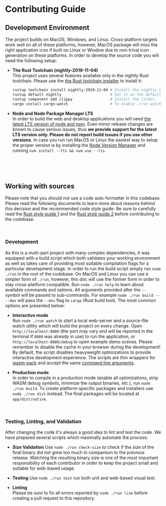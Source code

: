 # Contributing Guide

## Development Environment
The project builds on MacOS, Windows, and Linux. Cross-platform targets work well on all of these 
platforms, however, MacOS package will miss the right application icon if built on Linux or Window
due to non-trival icon generation on these platforms. In order to develop the source code you will 
need the following setup:

- **The Rust Toolchain (nightly-2019-11-04)**  
  This project uses several features available only in the nightly Rust toolchain.
  Please use the [the Rust toolchain installer](https://rustup.rs) to install it:

  ```bash
  rustup toolchain install nightly-2019-11-04 # Install the nightly channel.
  rustup default nightly                      # Set it as the default one.
  rustup component add clippy                 # Install the linter.
  cargo install cargo-watch                   # To enable ./run watch utility
  ```

- **Node and Node Package Manager LTS**  
  In order to build the web and desktop applications you will need 
  [the latest LTS version of node and npm](https://nodejs.org/en/download). Even minor release 
  changes are known to cause serious issues, thus **we provide support for the latest LTS version only.
  Please do not report build issues if you use other versions.** In case you run run MacOS or Linux 
  the easiest way to setup the proper version is by installing the 
  [Node Version Manager](https://github.com/nvm-sh/nvm) and running `nvm install --lts && nvm use --lts`.

<br/>
<br/>
<br/>

## Working with sources
Please note that you should not use a code auto-formatter in this codebase. Please read the following
documents to learn more about reasons behind this decision and the recommended code style guide. 
Be sure to carefully read the [Rust style guide 1](https://github.com/luna/ide/blob/master/docs/style-guide.md)
and the [Rust style guide 2](https://github.com/luna/enso/blob/master/doc/rust-style-guide.md) before
contributing to the codebase.

<br/>

### Development
As this is a multi-part project with many complex dependencies, it was equipped with a build script
which both validates your working environment as well as takes care of providing most suitable 
compilation flags for a particular development stage. In order to run the build script simply run 
`node ./run` in the root of the codebase. On MacOS and Linux you can use a simpler form of `./run`, 
however, this doc will use the former form in order to stay cross-platform compatible. Run 
`node ./run help` to learn about available commands and options. All arguments provided after the 
`--` symbol will be passed to sub-commands. For example `node ./run build -- --dev` will pass the 
`--dev` flag to `cargo` (Rust build tool). The most common options are presented below:

- **Interactive mode**  
  Run `node ./run watch` to start a local web-server and a source-file watch utility which will build 
  the project on every change. Open `http://localhost:8080` (the port may vary and will be reported in
  the terminal if `8080` was already in use) to run the application, or `http://localhost:8080/debug`
  to open example demo scenes. Please remember to disable the cache in your browser during the 
  development! By default, the script disables heavyweight optimizations to provide interactive 
  development experience. The scripts are thin wrappers for 
  [wasm-pack](https://github.com/rustwasm/wasm-pack) and accept the same 
  [command line arguments](https://rustwasm.github.io/wasm-pack/book/commands/build.html).

- **Production mode**  
  In order to compile in a production mode (enable all optimizations, strip WASM debug symbols, 
  minimize the output binaries, etc.), run `node ./run build`. To create platform-specific packages and
  installers use `node ./run dist` instead. The final packages will be located at `app/dist/native`.

<br/>

### Testing, Linting, and Validation
After changing the code it's always a good idea to lint and test the code. We have prepared several 
scripts which maximally automate the process:

- **Size Validation**
  Use `node ./run check-size` to check if the size of the final binary did not grew too much in comparison
  to the previous release. Watching the resulting binary size is one of the most important 
  responsibility of each contributor in order to keep the project small and suitable for web-based
  usage.
  
- **Testing**
  Use `node ./run test` run both unit and web-based visual test.
  
- **Linting**  
  Please be sure to fix all errors reported by `node ./run line` before creating a pull request to 
  this repository.
  
